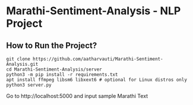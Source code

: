 # Marathi-Sentiment-Analysis - NLP Project

## How to Run the Project?

```
git clone https://github.com/aatharvauti/Marathi-Sentiment-Analysis.git
cd Marathi-Sentiment-Analysis/server
python3 -m pip install -r requirements.txt
apt install ffmpeg libsm6 libxext6 # optional for Linux distros only
python3 server.py
```

Go to http://localhost:5000 and input sample Marathi Text
